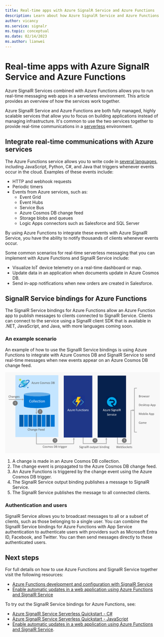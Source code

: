 ```yaml
---
title: Real-time apps with Azure SignalR Service and Azure Functions
description: Learn about how Azure SignalR Service and Azure Functions together allow you to create real-time serverless web applications.
author: vicancy
ms.service: signalr
ms.topic: conceptual
ms.date: 02/14/2023
ms.author: lianwei
---
```


# Real-time apps with Azure SignalR Service and Azure Functions

Azure SignalR Services combined with Azure Functions allows you to run real-time messaging web apps in a serverless environment. This article provides an overview of how the services work together.

Azure SignalR Service and Azure Functions are both fully managed, highly scalable services that allow you to focus on building applications instead of managing infrastructure. It's common to use the two services together to provide real-time communications in a [serverless](https://azure.microsoft.com/solutions/serverless/) environment.

## Integrate real-time communications with Azure services

The Azure Functions service allows you to write code in [several languages](../azure-functions/supported-languages.md), including JavaScript, Python, C#, and Java that triggers whenever events occur in the cloud. Examples of these events include:

- HTTP and webhook requests
- Periodic timers
- Events from Azure services, such as:
  - Event Grid
  - Event Hubs
  - Service Bus
  - Azure Cosmos DB change feed
  - Storage blobs and queues
  - Logic Apps connectors such as Salesforce and SQL Server

By using Azure Functions to integrate these events with Azure SignalR Service, you have the ability to notify thousands of clients whenever events occur.

Some common scenarios for real-time serverless messaging that you can implement with Azure Functions and SignalR Service include:

- Visualize IoT device telemetry on a real-time dashboard or map.
- Update data in an application when documents update in Azure Cosmos DB.
- Send in-app notifications when new orders are created in Salesforce.

## SignalR Service bindings for Azure Functions

The SignalR Service bindings for Azure Functions allow an Azure Function app to publish messages to clients connected to SignalR Service. Clients can connect to the service using a SignalR client SDK that is available in .NET, JavaScript, and Java, with more languages coming soon.

<!-- Are there more lanaguages now? -->

### An example scenario

An example of how to use the SignalR Service bindings is using Azure Functions to integrate with Azure Cosmos DB and SignalR Service to send real-time messages when new events appear on an Azure Cosmos DB change feed.

![Azure Cosmos DB, Azure Functions, SignalR Service](media/signalr-concept-azure-functions/signalr-cosmosdb-functions.png)

1. A change is made in an Azure Cosmos DB collection.
2. The change event is propagated to the Azure Cosmos DB change feed.
3. An Azure Functions is triggered by the change event using the Azure Cosmos DB trigger.
4. The SignalR Service output binding publishes a message to SignalR Service.
5. The SignalR Service publishes the message to all connected clients.

### Authentication and users

SignalR Service allows you to broadcast messages to all or a subset of clients, such as those belonging to a single user. You can combine the SignalR Service bindings for Azure Functions with App Service authentication to authenticate users with providers such as Microsoft Entra ID, Facebook, and Twitter. You can then send messages directly to these authenticated users.

## Next steps

For full details on how to use Azure Functions and SignalR Service together visit the following resources:

- [Azure Functions development and configuration with SignalR Service](signalr-concept-serverless-development-config.md)
- [Enable automatic updates in a web application using Azure Functions and SignalR Service](/training/modules/automatic-update-of-a-webapp-using-azure-functions-and-signalr)

To try out the SignalR Service bindings for Azure Functions, see:

- [Azure SignalR Service Serverless Quickstart - C#](signalr-quickstart-azure-functions-csharp.md)
- [Azure SignalR Service Serverless Quickstart - JavaScript](signalr-quickstart-azure-functions-javascript.md)
- [Enable automatic updates in a web application using Azure Functions and SignalR Service](/training/modules/automatic-update-of-a-webapp-using-azure-functions-and-signalr).
